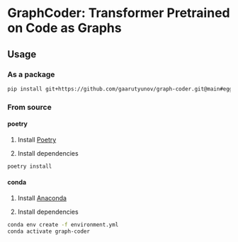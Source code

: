 # GraphCoder: Transformer Pretrained on Code as Graphs

## Usage

### As a package

```bash
pip install git+https://github.com/gaarutyunov/graph-coder.git@main#egg=graph_coder
```

### From source

#### poetry

1. Install [Poetry](https://python-poetry.org/docs/#installation)

2. Install dependencies

```bash
poetry install
```

#### conda

1. Install [Anaconda](https://www.anaconda.com/products/distribution)

2. Install dependencies

```bash
conda env create -f environment.yml
conda activate graph-coder
```
